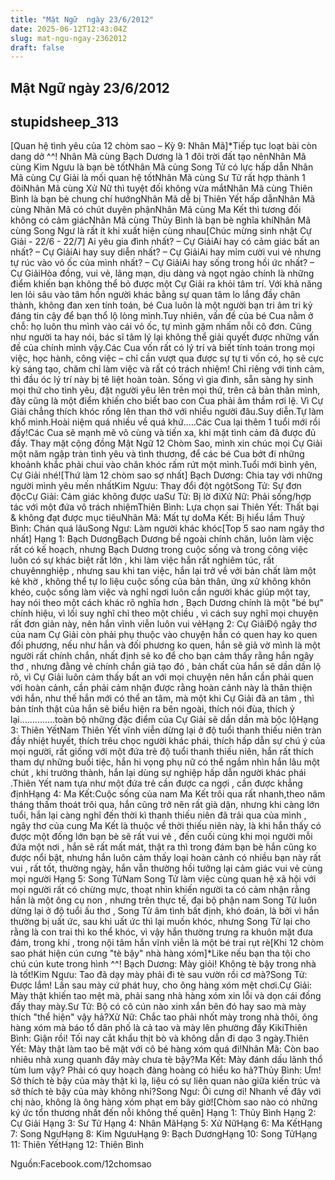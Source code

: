 ```yaml
---
title: "Mật Ngữ  ngày 23/6/2012"
date: 2025-06-12T12:43:04Z
slug: mat-ngu-ngay-2362012
draft: false
---
```


## Mật Ngữ  ngày 23/6/2012

## stupidsheep_313

[Quan hệ tình yêu của 12 chòm sao – Kỳ 9: Nhân Mã]*Tiếp tục loạt bài còn dang dở ^^! 
 Nhân Mã cùng Bạch Dương là 1 đôi trời đất tạo nênNhân Mã cùng Kim Ngưu là bạn bè tốtNhân Mã cùng Song Tử có lực hấp dẫn Nhân Mã cùng Cự Giải là mối quan hệ tốtNhân Mã cùng Sư Tử rất hợp thành 1 đôiNhân Mã cùng Xử Nữ thì tuyệt đối không vừa mắtNhân Mã cùng Thiên Bình là bạn bè chung chí hướngNhân Mã dễ bị Thiên Yết hấp dẫnNhân Mã cùng Nhân Mã có chút duyên phậnNhân Mã cùng Ma Kết thì tương đối không có cảm giácNhân Mã cùng Thủy Bình là bạn bè nghĩa khíNhân Mã cùng Song Ngư là rất ít khi xuất hiện cùng nhau[Chúc mừng sinh nhật Cự Giải - 22/6 - 22/7] 
 Ai yêu gia đình nhất? – Cự GiảiAi hay có cảm giác bất an nhất? – Cự GiảiAi hay suy diễn nhất? – Cự GiảiAi hay mỉm cười vui vẻ nhưng tự rúc vào vỏ ốc của mình nhất? – Cự GiảiAi hay sống trong hồi ức nhất? – Cự GiảiHòa đồng, vui vẻ, lãng mạn, dịu dàng và ngọt ngào chính là những điểm khiến bạn không thể bỏ được một Cự Giải ra khỏi tâm trí. Với khả năng len lỏi sâu vào tâm hồn người khác bằng sự quan tâm lo lắng đầy chân thành, không đan xen tính toán, bé Cua luôn là một người bạn tri âm tri kỷ đáng tin cậy để bạn thổ lộ lòng mình.Tuy nhiên, vấn đề của bé Cua nằm ở chỗ: họ luôn thu mình vào cái vỏ ốc, tự mình gặm nhấm nỗi cô đơn. Cũng như người ta hay nói, bác sĩ tâm lý lại không thể giải quyết được những vấn đề của chính mình vậy.Các Cua vốn rất có lý trí và biết tính toán trong mọi việc, học hành, công việc – chỉ cần vượt qua được sự tự ti vốn có, họ sẽ cực kỳ sáng tạo, chăm chỉ làm việc và rất có trách nhiệm! Chỉ riêng với tình cảm, thì đầu óc lý trí này bị tê liệt hoàn toàn. Sống vì gia đình, sẵn sàng hy sinh mọi thứ cho tình yêu, đặt người yêu lên trên mọi thứ, trên cả bản thân mình, đây cũng là một điểm khiến cho biết bao con Cua phải âm thầm rơi lệ. Vì Cự Giải chẳng thích khóc rống lên than thở với nhiều người đâu.Suy diễn.Tự làm khổ mình.Hoài niệm quá nhiều về quá khứ.….Các Cua lại thêm 1 tuổi mới rồi đấy!Các Cua sẽ mạnh mẽ vô cùng và tiến xa, khi mặt tình cảm đã được đủ đầy. Thay mặt cộng đồng Mật Ngữ 12 Chòm Sao, mình xin chúc mọi Cự Giải một năm ngập tràn tình yêu và tình thương, để các bé Cua bớt đi những khoảnh khắc phải chui vào chăn khóc rấm rứt một mình.Tuổi mới bình yên, Cự Giải nhé![Thứ làm 12 chòm sao sợ nhất] 
 Bạch Dương: Chia tay với những người mình yêu mến nhấtKim Ngưu: Thay đổi đột ngộtSong Tử: Sự đơn độcCự Giải: Cảm giác không được ưaSư Tử: Bị lờ điXử Nữ: Phải sống/hợp tác với một đứa vô trách nhiệmThiên Bình: Lựa chọn sai Thiên Yết: Thất bại & không đạt được mục tiêuNhân Mã: Mất tự doMa Kết: Bị hiểu lầm Thuỷ Bình: Chán quá lâuSong Ngư: Làm người khác khóc[Top 5 sao nam ngây thơ nhất] Hạng 1: Bạch DươngBạch Dương bề ngoài chính chăn, luôn làm việc rất có kế hoạch, nhưng Bạch Dương trong cuộc sống và trong công việc luôn có sự khác biệt rất lớn , khi làm việc hắn rất nghiêm túc, rất chuyênnghiệp , nhưng sau khi tan việc, hắn lại trở về với bản chất làm một kẻ khờ , không thể tự lo liệu cuộc sống của bản thân, ứng xử không khôn khéo, cuộc sống làm việc và nghỉ ngơi luôn cần người khác giúp một tay, hay nói theo một cách khác rõ nghĩa hơn , Bạch Dương chính là một "bé bự" chính hiệu, vì lối suy nghĩ chỉ theo một chiều , vì cách suy nghĩ mọi chuyện rất đơn giản này, nên hắn vĩnh viễn luôn vui vẻHạng 2: Cự GiảiĐộ ngây thơ của nam Cự Giải còn phải phụ thuộc vào chuyện hắn có quen hay ko quen đối phương, nếu như hắn và đối phương ko quen, hắn sẽ giả vờ mình là một người rất chính chắn, nhất định sẽ ko để cho bạn cảm thấy rằng hắn ngây thơ , nhưng đằng vẻ chính chắn giả tạo đó , bản chất của hắn sẽ dần dần lộ rõ, vì Cự Giải luôn cảm thấy bất an với mọi chuyện nên hắn cần phải quen với hoàn cảnh, cần phải cảm nhận được rằng hoàn cảnh này là thân thiện với hắn, như thế hắn mới có thể an tâm, mà một khi Cự Giải đã an tâm , thì bản tính thật của hắn sẽ biểu hiện ra bên ngoài, thích nói đùa, thích ỷ lại..............toàn bộ những đặc điểm của Cự Giải sẽ dần dần mà bộc lộHạng 3: Thiên YếtNam Thiên Yết vĩnh viễn dừng lại ở độ tuổi thanh thiếu niên tràn đầy nhiệt huyết, thích trêu chọc người khác phái, thích hấp dẫn sự chú ý của mọi người, rất giống với một đứa trẻ độ tuổi thanh thiếu niên, hắn rất thích tham dự những buổi tiệc, hắn hi vọng phụ nữ có thể ngắm nhìn hắn lâu một chút , khi trưởng thành, hắn lại dùng sự nghiệp hấp dẫn người khác phái .Thiên Yết nam tựa như một đứa trẻ cần được ca ngợi , cần được khẳng địnhHạng 4: Ma Kết:Cuộc sống của nam Ma Kết trôi qua rất nhanh,theo năm tháng thấm thoát trôi qua, hắn cũng trở nên rất già dặn, nhưng khi càng lớn tuổi, hắn lại càng nghĩ đến thời kì thanh thiếu niên đã trải qua của mình , ngây thơ của cung Ma Kết là thuộc về thời thiếu niên này, là khi hắn thấy có được một đống lớn bạn bè sẽ rất vui vẻ , đến cuối cùng khi mọi người mỗi đứa một nơi , hắn sẽ rất mất mát, thật ra thì trong đám bạn bè hắn cũng ko được nổi bật, nhưng hắn luôn cảm thấy loại hoàn cảnh có nhiều bạn này rất vui , rất tốt, thường ngày, hắn vẫn thường hồi tưởng lại cảm giác vui vẻ cùng mọi người Hạng 5: Song TửNam Song Tử làm việc cùng quan hệ xã hội với mọi người rất có chừng mực, thoạt nhìn khiến người ta có cảm nhận rằng hắn là một ông cụ non , nhưng trên thực tế, đại bộ phận nam Song Tử luôn dừng lại ở độ tuổi ấu thơ , Song Tử âm tình bất định, khó đoán, là bởi vì hắn thường bị uất ức, sau khi uất ức thì lại muốn khóc, nhưng Song Tử lại cho rằng là con trai thì ko thể khóc, vì vậy hắn thường trưng ra khuôn mặt đưa đám, trong khi , trong nội tâm hắn vĩnh viễn là một bé trai rụt rè[Khi 12 chòm sao phát hiện cún cưng "tè bậy" nhà hàng xóm]*Like nếu bạn tha tội cho chú cún kute trong hình ^^! 
 Bạch Dương: Mày giỏi! Không tè bậy trong nhà là tốt!Kim Ngưu: Tao đã dạy mày phải đi tè sau vườn rồi cơ mà?Song Tử: Được lắm! Lần sau mày cứ phát huy, cho ông hàng xóm mệt chơi.Cự Giải: Mày thật khiến tao mệt mà, phải sang nhà hàng xóm xin lỗi và dọn cái đống đấy thay mày.Sư Tử: Bộ có cô cún nào xinh xắn bên đó hay sao mà mày thích "thể hiện" vậy hả?Xử Nữ: Chắc tao phải nhốt mày trong nhà thôi, ông hàng xóm mà báo tổ dân phố là cả tao và mày lên phường đấy KikiThiên Bình: Giận rồi! Tối nay cắt khẩu thịt bò và không dẫn đi dạo 3 ngày.Thiên Yết: Mày thật làm tao bẽ mặt với cô bé hàng xóm quá đi!Nhân Mã: Còn bao nhiêu nhà xung quanh đây mày chưa tè bậy?Ma Kết: Mày đánh dấu lãnh thổ tùm lum vậy? Phải có quy hoạch đàng hoàng có hiểu ko hả?Thủy Bình: Ưm! Sở thích tè bậy của mày thật kì lạ, liệu có sự liên quan nào giữa kiến trúc và sở thích tè bậy của mày không nhỉ?Song Ngư: Ôi cưng ơi! Nhanh về đây với chị nào, không là ông hàng xóm phạt em bây giờ![Chòm sao nào có những ký ức tổn thương nhất đến nỗi không thế quên] 
 Hạng 1: Thủy Bình Hạng 2: Cự Giải Hạng 3: Sư Tử Hạng 4: Nhân MãHạng 5: Xử NữHạng 6: Ma KếtHạng 7: Song NgưHạng 8: Kim NgưuHạng 9: Bạch DươngHạng 10: Song TửHạng 11: Thiên YếtHạng 12: Thiên Bình
 
 
 
 
 
Nguồn:Facebook.com/12chomsao